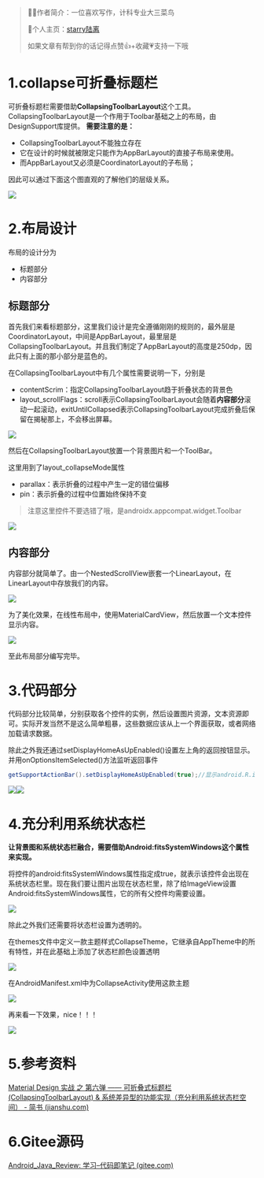 > 👨‍🎓作者简介：一位喜欢写作，计科专业大三菜鸟
>  
> 🏡个人主页：[starry陆离](https://ahoy-starry.blog.csdn.net)
>  
> 如果文章有帮到你的话记得点赞👍+收藏💗支持一下哦


# 1.collapse可折叠标题栏
可折叠标题栏需要借助**CollapsingToolbarLayout**这个工具。
CollapsingToolbarLayout是一个作用于Toolbar基础之上的布局，由DesignSupport库提供。
**需要注意的是：**

- CollapsingToolbarLayout不能独立存在
- 它在设计的时候就被限定只能作为AppBarLayout的直接子布局来使用。
- 而AppBarLayout又必须是CoordinatorLayout的子布局；

因此可以通过下面这个图直观的了解他们的层级关系。

![](https://starry-lixu.oss-cn-hangzhou.aliyuncs.com/202210141832964.png#id=LZBW6&originHeight=599&originWidth=1076&originalType=binary&ratio=1&rotation=0&showTitle=false&status=done&style=none&title=)

# 2.布局设计

布局的设计分为

- 标题部分
- 内容部分

## 标题部分

首先我们来看标题部分，这里我们设计是完全遵循刚刚的规则的，最外层是CoordinatorLayout，中间是AppBarLayout，最里层是CollapsingToolbarLayout。并且我们制定了AppBarLayout的高度是250dp，因此只有上面的那小部分是蓝色的。

在CollapsingToolbarLayout中有几个属性需要说明一下，分别是

- contentScrim：指定CollapsingToolbarLayout趋于折叠状态的背景色
- layout_scrollFlags：scroll表示CollapsingToolbarLayout会随着**内容部分**滚动一起滚动，exitUntilCollapsed表示CollapsingToolbarLayout完成折叠后保留在揭秘那上，不会移出屏幕。

![](https://starry-lixu.oss-cn-hangzhou.aliyuncs.com/202210141841974.png#id=mLxdu&originHeight=1048&originWidth=1920&originalType=binary&ratio=1&rotation=0&showTitle=false&status=done&style=none&title=)

然后在CollapsingToolbarLayout放置一个背景图片和一个ToolBar。

这里用到了layout_collapseMode属性

- parallax：表示折叠的过程中产生一定的错位偏移
- pin：表示折叠的过程中位置始终保持不变

> 注意这里控件不要选错了哦，是androidx.appcompat.widget.Toolbar


![](https://starry-lixu.oss-cn-hangzhou.aliyuncs.com/202210141957790.png#id=N82OV&originHeight=1048&originWidth=1920&originalType=binary&ratio=1&rotation=0&showTitle=false&status=done&style=none&title=)

## 内容部分

内容部分就简单了。由一个NestedScrollView嵌套一个LinearLayout，在LinearLayout中存放我们的内容。

![](https://starry-lixu.oss-cn-hangzhou.aliyuncs.com/202210141857427.png#id=BFsC1&originHeight=1048&originWidth=1920&originalType=binary&ratio=1&rotation=0&showTitle=false&status=done&style=none&title=)

为了美化效果，在线性布局中，使用MaterialCardView，然后放置一个文本控件显示内容。

![](https://starry-lixu.oss-cn-hangzhou.aliyuncs.com/202210141902826.png#id=RZXyh&originHeight=1048&originWidth=1920&originalType=binary&ratio=1&rotation=0&showTitle=false&status=done&style=none&title=)

至此布局部分编写完毕。

# 3.代码部分

代码部分比较简单，分别获取各个控件的实例，然后设置图片资源，文本资源即可。实际开发当然不是这么简单粗暴，这些数据应该从上一个界面获取，或者网络加载请求数据。

除此之外我还通过setDisplayHomeAsUpEnabled()设置左上角的返回按钮显示。并用onOptionsItemSelected()方法监听返回事件

```java
getSupportActionBar().setDisplayHomeAsUpEnabled(true);//显示android.R.id.home
```

![](https://starry-lixu.oss-cn-hangzhou.aliyuncs.com/202210142027461.gif#id=ZAoWp&originHeight=1031&originWidth=1918&originalType=binary&ratio=1&rotation=0&showTitle=false&status=done&style=none&title=)![](https://starry-lixu.oss-cn-hangzhou.aliyuncs.com/202210142004296.png#id=HwGxq&originHeight=1048&originWidth=1920&originalType=binary&ratio=1&rotation=0&showTitle=false&status=done&style=none&title=)

# 4.充分利用系统状态栏

**让背景图和系统状态栏融合，需要借助Android:fitsSystemWindows这个属性来实现。**

将控件的android:fitsSystemWindows属性指定成true，就表示该控件会出现在系统状态栏里。现在我们要让图片出现在状态栏里，除了给ImageView设置Android:fitsSystemWindows属性，它的所有父控件均需要设置。

![](https://starry-lixu.oss-cn-hangzhou.aliyuncs.com/202210142033350.png#id=YEqHX&originHeight=1048&originWidth=1920&originalType=binary&ratio=1&rotation=0&showTitle=false&status=done&style=none&title=)

除此之外我们还需要将状态栏设置为透明的。

在themes文件中定义一款主题样式CollapseTheme，它继承自AppTheme中的所有特性，并在此基础上添加了状态栏颜色设置透明

![](https://starry-lixu.oss-cn-hangzhou.aliyuncs.com/202210142036131.png#id=h5Oh2&originHeight=1048&originWidth=1920&originalType=binary&ratio=1&rotation=0&showTitle=false&status=done&style=none&title=)

在AndroidManifest.xml中为CollapseActivity使用这款主题

![](https://starry-lixu.oss-cn-hangzhou.aliyuncs.com/202210142038770.png#id=qcwFN&originHeight=1048&originWidth=1920&originalType=binary&ratio=1&rotation=0&showTitle=false&status=done&style=none&title=)

再来看一下效果，nice！！！

![](https://starry-lixu.oss-cn-hangzhou.aliyuncs.com/202210142040307.gif#id=TiHh5&originHeight=1031&originWidth=1918&originalType=binary&ratio=1&rotation=0&showTitle=false&status=done&style=none&title=)

# 5.参考资料

[Material Design 实战 之 第六弹 —— 可折叠式标题栏(CollapsingToolbarLayout) & 系统差异型的功能实现（充分利用系统状态栏空间） - 简书 (jianshu.com)](https://www.jianshu.com/p/d27c18df2d51)

# 6.Gitee源码

[Android_Java_Review: 学习–代码即笔记 (gitee.com)](https://gitee.com/starry_lixu/android_-java_-review)
